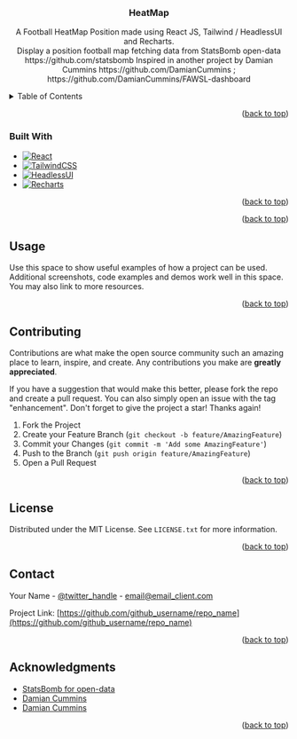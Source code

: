 <a name="readme-top"></a>



<br />

<h3 align="center">HeatMap</h3>

  <p align="center">
   A Football HeatMap Position made using React JS, Tailwind / HeadlessUI and Recharts.
   <br />
   Display a position football map fetching data from StatsBomb open-data https://github.com/statsbomb
   Inspired in another project by Damian Cummins https://github.com/DamianCummins  ;  https://github.com/DamianCummins/FAWSL-dashboard
    <br />
  </p>
</div>

<!-- TABLE OF CONTENTS -->
<details>
  <summary>Table of Contents</summary>
  <ol>

    <li><a href="#built-with">Built With</a></li>
    <li><a href="#contributing">Contributing</a></li>
    <li><a href="#license">License</a></li>
    <li><a href="#acknowledgments">Acknowledgments</a></li>

  </ol>
</details>

<p align="right">(<a href="#readme-top">back to top</a>)</p>

### Built With

- [![React][React.js]][React-url]
- [![TailwindCSS][Tailwind.css]][Tailwind-url]
- [![HeadlessUI][Headless.ui]][Headless-url]
- [![Recharts][Recharts.js]][Recharts-url]

<p align="right">(<a href="#readme-top">back to top</a>)</p>

<p align="right">(<a href="#readme-top">back to top</a>)</p>

<!-- USAGE EXAMPLES -->

## Usage

Use this space to show useful examples of how a project can be used. Additional screenshots, code examples and demos work well in this space. You may also link to more resources.

<p align="right">(<a href="#readme-top">back to top</a>)</p>

<!-- CONTRIBUTING -->

## Contributing

Contributions are what make the open source community such an amazing place to learn, inspire, and create. Any contributions you make are **greatly appreciated**.

If you have a suggestion that would make this better, please fork the repo and create a pull request. You can also simply open an issue with the tag "enhancement".
Don't forget to give the project a star! Thanks again!

1. Fork the Project
2. Create your Feature Branch (`git checkout -b feature/AmazingFeature`)
3. Commit your Changes (`git commit -m 'Add some AmazingFeature'`)
4. Push to the Branch (`git push origin feature/AmazingFeature`)
5. Open a Pull Request

<p align="right">(<a href="#readme-top">back to top</a>)</p>

<!-- LICENSE -->

## License

Distributed under the MIT License. See `LICENSE.txt` for more information.

<p align="right">(<a href="#readme-top">back to top</a>)</p>

<!-- CONTACT -->

## Contact

Your Name - [@twitter_handle](https://twitter.com/twitter_handle) - email@email_client.com

Project Link: [https://github.com/github_username/repo_name](https://github.com/github_username/repo_name)

<p align="right">(<a href="#readme-top">back to top</a>)</p>

<!-- ACKNOWLEDGMENTS -->

## Acknowledgments

- [StatsBomb for open-data]( https://github.com/statsbomb)
- [Damian Cummins]( https://github.com/DamianCummins)
- [Damian Cummins](https://github.com/DamianCummins/FAWSL-dashboard)

<p align="right">(<a href="#readme-top">back to top</a>)</p>

<!-- MARKDOWN LINKS & IMAGES -->
<!-- https://www.markdownguide.org/basic-syntax/#reference-style-links -->

[contributors-shield]: https://img.shields.io/github/contributors/github_username/repo_name.svg?style=for-the-badge
[contributors-url]: https://github.com/github_username/repo_name/graphs/contributors
[forks-shield]: https://img.shields.io/github/forks/github_username/repo_name.svg?style=for-the-badge
[forks-url]: https://github.com/github_username/repo_name/network/members
[stars-shield]: https://img.shields.io/github/stars/github_username/repo_name.svg?style=for-the-badge
[stars-url]: https://github.com/github_username/repo_name/stargazers
[issues-shield]: https://img.shields.io/github/issues/github_username/repo_name.svg?style=for-the-badge
[issues-url]: https://github.com/github_username/repo_name/issues
[license-shield]: https://img.shields.io/github/license/github_username/repo_name.svg?style=for-the-badge
[license-url]: https://github.com/github_username/repo_name/blob/master/LICENSE.txt
[linkedin-shield]: https://img.shields.io/badge/-LinkedIn-black.svg?style=for-the-badge&logo=linkedin&colorB=555
[linkedin-url]: https://linkedin.com/in/linkedin_username
[product-screenshot]: images/screenshot.png
[React.js]: https://img.shields.io/badge/React-20232A?style=for-the-badge&logo=react&logoColor=61DAFB
[React-url]: https://reactjs.org/
[Tailwind.css]: https://img.shields.io/badge/Tailwind_CSS-38B2AC?style=for-the-badge&logo=tailwind-css&logoColor=white
[Tailwind-url]: https://tailwindcss.com/
[Headless.ui]: https://camo.githubusercontent.com/acd63afb2b1e4c47bfe56670e3808434ef2eecebcdfe4548802a65624d9dd424/68747470733a2f2f696d672e736869656c64732e696f2f7374617469632f76313f7374796c653d666f722d7468652d6261646765266d6573736167653d486561646c6573732b554926636f6c6f723d323232323232266c6f676f3d486561646c6573732b5549266c6f676f436f6c6f723d363645334646266c6162656c3d
[Headless-url]: https://headlessui.com/
[Recharts.js]: https://camo.githubusercontent.com/db4ec0a47f50d47e1c966f7e13584ef7da4f04196d0096879ec041fcc72896a0/68747470733a2f2f696d672e736869656c64732e696f2f7374617469632f76313f7374796c653d666f722d7468652d6261646765266d6573736167653d43686172742e6a7326636f6c6f723d464636333834266c6f676f3d43686172742e6a73266c6f676f436f6c6f723d464646464646266c6162656c3d
[Recharts-url]: https://recharts.org/en-US/
